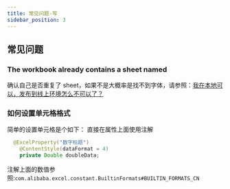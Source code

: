 ```yaml
---
title: 常见问题-写
sidebar_position: 3
---
```


## 常见问题

### The workbook already contains a sheet named

确认自己是否重复了
sheet，如果不是大概率是找不到字体，请参照：[我在本地可以，发布到线上环境怎么不可以了？](/qa/#%E6%88%91%E5%9C%A8%E6%9C%AC%E5%9C%B0%E5%8F%AF%E4%BB%A5%E5%8F%91%E5%B8%83%E5%88%B0%E7%BA%BF%E4%B8%8A%E7%8E%AF%E5%A2%83%E6%80%8E%E4%B9%88%E4%B8%8D%E5%8F%AF%E4%BB%A5%E4%BA%86)

### 如何设置单元格格式

简单的设置单元格是个如下： 直接在属性上面使用注解

```java
  @ExcelProperty("数字标题")
    @ContentStyle(dataFormat = 4)
    private Double doubleData;
```

注解上面的数值参照:`com.alibaba.excel.constant.BuiltinFormats#BUILTIN_FORMATS_CN`
